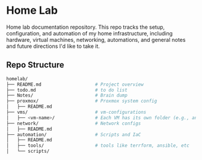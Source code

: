 # Home Lab 
Home lab documentation repository. This repo tracks the setup, configuration, and automation of my home infrastructure, including hardware, virtual machines, networking, automations, and general notes and future directions I'd like to take it.



## Repo Structure

```bash
homelab/
├── README.md                    # Project overview
├── todo.md                      # to do list
├── Notes/                       # Brain dump 
├── proxmox/                     # Proxmox system config 
│   ├── README.md
├── vms/                         # vm-configurations
│   ├── <vm-name>/               # Each VM has its own folder (e.g., angusMintDev, k8s-master, etc.)
├── network/                     # Network configs
│   ├── README.md
├── automation/                  # Scripts and IaC
│   ├── README.md
│   ├── tools/                   # tools like terrform, ansible, etc
│   └── scripts/
```


